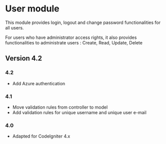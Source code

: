 # User module #

This module provides login, logout and change password functionalities for all users.

For users who have administrator access rights, it also provides functionalities to administrate users : Create, Read, Update, Delete

## Version 4.2 ##

### 4.2 ###

- Add Azure authentication

### 4.1 ###

- Move validation rules from controller to model
- Add validation rules for unique username and unique user e-mail

### 4.0 ###

- Adapted for CodeIgniter 4.x

